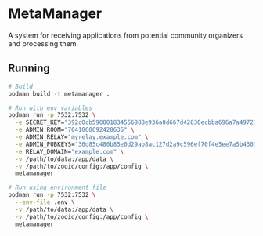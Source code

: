 # MetaManager

A system for receiving applications from potential community organizers and processing them.

## Running

```sh
# Build
podman build -t metamanager .

# Run with env variables
podman run -p 7532:7532 \
  -e SECRET_KEY="392c0cb590001834556988e936a0d667d42830ecbba696a7a497215ac8d7a956" \
  -e ADMIN_ROOM="7041060692428635" \
  -e ADMIN_RELAY="myrelay.example.com" \
  -e ADMIN_PUBKEYS="36d85c480b85e0d29ab8ac127d2a9c596ef70f4e5ee7a5b4301019ca895e6807" \
  -e RELAY_DOMAIN="example.com" \
  -v /path/to/data:/app/data \
  -v /path/to/zooid/config:/app/config \
  metamanager

# Run using environment file
podman run -p 7532:7532 \
  --env-file .env \
  -v /path/to/data:/app/data \
  -v /path/to/zooid/config:/app/config \
  metamanager
```

